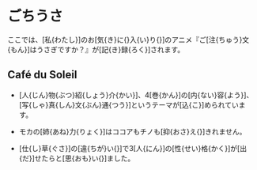 # ごちうさ

ここでは、[私{わたし}]のお[気{き}に{}入{い}り{}]のアニメ『ご[注{ちゅう}文{もん}]はうさぎですか？』が[記{き}録{ろく}]されます。

## Café du Soleil

- [人{じん}物{ぶつ}紹{しょう}介{かい}]、4[巻{かん}]の[内{ない}容{よう}]、[写{しゃ}真{しん}文{ぶん}通{つう}]というテーマが[込{こ}]められています。

- モカの[姉{あね}力{りょく}]はココアもチノも[抑{おさ}え{}]きれません。

- [仕{し}草{ぐさ}]の[違{ちが}い{}]で3[人{にん}]の[性{せい}格{かく}]が[出{だ}]せたらと[思{おも}い{}]ました。



